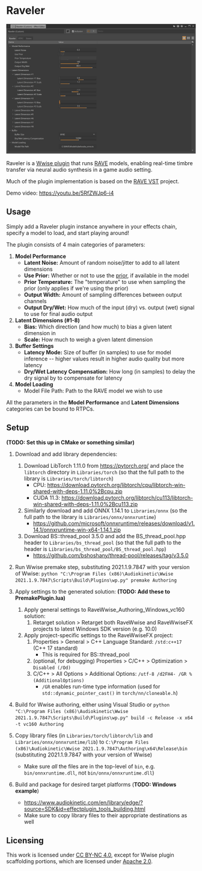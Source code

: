 # Raveler

[![Raveler](Assets/RavelerScreenshot.png)](https://youtu.be/5RfZWJp6-i4)

Raveler is a [Wwise plugin](https://www.audiokinetic.com/en/library/edge/?source=SDK&id=effectplugin.html) that runs [RAVE](https://github.com/acids-ircam/RAVE) models, enabling real-time timbre transfer via neural audio synthesis in a game audio setting.

Much of the plugin implementation is based on the [RAVE VST](https://github.com/acids-ircam/rave_vst) project.

Demo video: https://youtu.be/5RfZWJp6-i4

## Usage

Simply add a Raveler plugin instance anywhere in your effects chain, specify a model to load, and start playing around!

The plugin consists of 4 main categories of parameters:
1. **Model Performance**
	- **Latent Noise:** Amount of random noise/jitter to add to all latent dimensions
	- **Use Prior:** Whether or not to use the [prior](https://github.com/acids-ircam/RAVE#where-is-the-prior-), if available in the model
	- **Prior Temperature:** The "temperature" to use when sampling the prior (only applies if we're using the prior)
	- **Output Width:** Amount of sampling differences between output channels
	- **Output Dry/Wet:** How much of the input (dry) vs. output (wet) signal to use for final audio output
2. **Latent Dimensions (#1-8)**
	- **Bias:** Which direction (and how much) to bias a given latent dimension in
	- **Scale:** How much to weigh a given latent dimension
3. **Buffer Settings**
	- **Latency Mode:** Size of buffer (in samples) to use for model inference -- higher values result in higher audio quality but more latency
	- **Dry/Wet Latency Compensation:** How long (in samples) to delay the dry signal by to compensate for latency
4. **Model Loading**
	- Model File Path: Path to the RAVE model we wish to use

All the parameters in the **Model Performance** and **Latent Dimensions** categories can be bound to RTPCs.

## Setup

**(TODO: Set this up in CMake or something similar)**

1. Download and add library dependencies:
	1. Download LibTorch 1.11.0 from  https://pytorch.org/ and place the `libtorch` directory in `Libraries/torch` (so that the full path to the library is `Libraries/torch/libtorch`)
		- CPU: https://download.pytorch.org/libtorch/cpu/libtorch-win-shared-with-deps-1.11.0%2Bcpu.zip
		- CUDA 11.3:  https://download.pytorch.org/libtorch/cu113/libtorch-win-shared-with-deps-1.11.0%2Bcu113.zip
	2. Similarly download and add ONNX 1.14.1 to `Libraries/onnx` (so the full path to the library is `Libraries/onnx/onnxruntime`)
		- https://github.com/microsoft/onnxruntime/releases/download/v1.14.1/onnxruntime-win-x64-1.14.1.zip
	4. Download BS::thread_pool 3.5.0 and add the BS_thread_pool.hpp header to `Libraries/bs_thread_pool` (so that the full path to the header is `Libraries/bs_thread_pool/BS_thread_pool.hpp`)
		- https://github.com/bshoshany/thread-pool/releases/tag/v3.5.0

2. Run Wwise premake step, substituting 2021.1.9.7847 with your version of Wwise: `python "C:\Program Files (x86)\Audiokinetic\Wwise 2021.1.9.7847\Scripts\Build\Plugins\wp.py" premake Authoring`

3. Apply settings to the generated solution: **(TODO: Add these to PremakePlugin.lua)**
	1. Apply general settings to RaveWwise_Authoring_Windows_vc160 solution:
		1. Retarget solution > Retarget both RaveWwise and RaveWwiseFX projects to latest Windows SDK version (e.g. 10.0)
	2. Apply project-specific settings to the RaveWwiseFX project:
		1. Properties > General > C++ Language Standard: `/std:c++17` (C++ 17 standard)
			- This is required for BS::thread_pool
		1. (optional, for debugging) Properties > C/C++ > Optimization > `Disabled (/Od)`
		1. C/C++ > All Options > Additional Options: `/utf-8 /d2FH4- /GR %(AdditionalOptions)`
			- `/GR` enables run-time type information (used for `std::dynamic_pointer_cast()` in `torch/nn/cloneable.h`)

4. Build for Wwise authoring, either using Visual Studio or `python "C:\Program Files (x86)\Audiokinetic\Wwise 2021.1.9.7847\Scripts\Build\Plugins\wp.py" build -c Release -x x64 -t vc160 Authoring`

5. Copy library files (in `Libraries/torch/libtorch/lib` and `Libraries/onnx/onnxruntime/lib`) to `C:\Program Files (x86)\Audiokinetic\Wwise 2021.1.9.7847\Authoring\x64\Release\bin` (substituting 2021.1.9.7847 with your version of Wwise)
	- Make sure *all* the files are in the top-level of `bin`, e.g. `bin/onnxruntime.dll`, not `bin/onnx/onnxruntime.dll`)

6. Build and package for desired target platforms (**TODO: Windows example**)
	- https://www.audiokinetic.com/en/library/edge/?source=SDK&id=effectplugin_tools_building.html
	- Make sure to copy library files to their appropriate destinations as well

## Licensing

This work is licensed under [CC BY-NC 4.0](LICENSE), except for Wwise plugin scaffolding portions, which are licensed under [Apache 2.0](http://www.apache.org/licenses/LICENSE-2.0).
